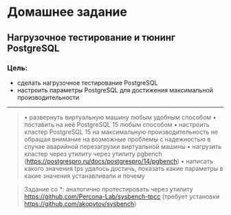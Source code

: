 # Домашнее задание
## Нагрузочное тестирование и тюнинг PostgreSQL
### Цель:
* сделать нагрузочное тестирование PostgreSQL
* настроить параметры PostgreSQL для достижения максимальной производительности
---

> • развернуть виртуальную машину любым удобным способом
> • поставить на неё PostgreSQL 15 любым способом
> • настроить кластер PostgreSQL 15 на максимальную производительность не
обращая внимание на возможные проблемы с надежностью в случае
аварийной перезагрузки виртуальной машины
> • нагрузить кластер через утилиту через утилиту pgbench (https://postgrespro.ru/docs/postgrespro/14/pgbench)
> • написать какого значения tps удалось достичь, показать какие параметры в
какие значения устанавливали и почему



> Задание со *: аналогично протестировать через утилиту https://github.com/Percona-Lab/sysbench-tpcc (требует установки
https://github.com/akopytov/sysbench)
